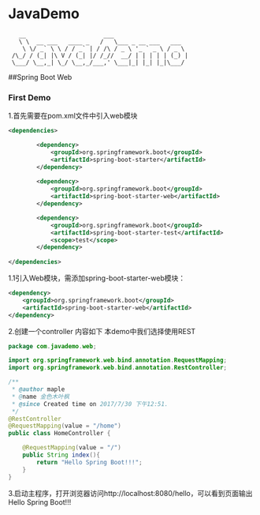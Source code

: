 # JavaDemo
```$xslt
   __                      ___                     
   \ \  __ ___   ____ _   /   \___ _ __ ___   ___  
    \ \/ _` \ \ / / _` | / /\ / _ \ '_ ` _ \ / _ \ 
 /\_/ / (_| |\ V / (_| |/ /_//  __/ | | | | | (_) |
 \___/ \__,_| \_/ \__,_/___,' \___|_| |_| |_|\___/ 

```

##Spring Boot Web 
### First Demo
1.首先需要在pom.xml文件中引入web模块
```xml
<dependencies>

		<dependency>
			<groupId>org.springframework.boot</groupId>
			<artifactId>spring-boot-starter</artifactId>
		</dependency>
	
		<dependency>
			<groupId>org.springframework.boot</groupId>
			<artifactId>spring-boot-starter-web</artifactId>
		</dependency>

        <dependency>
            <groupId>org.springframework.boot</groupId>
            <artifactId>spring-boot-starter-test</artifactId>
            <scope>test</scope>
        </dependency>
        
</dependencies>

```

1.1引入Web模块，需添加spring-boot-starter-web模块：
```xml
<dependency>
	<groupId>org.springframework.boot</groupId>
	<artifactId>spring-boot-starter-web</artifactId>
</dependency>
```

2.创建一个controller 内容如下
本demo中我们选择使用REST
```java
package com.javademo.web;

import org.springframework.web.bind.annotation.RequestMapping;
import org.springframework.web.bind.annotation.RestController;

/**
 * @author maple
 * @name 金色木叶枫
 * @since Created time on 2017/7/30 下午12:51.
 */
@RestController
@RequestMapping(value = "/home")
public class HomeController {

    @RequestMapping(value = "/")
    public String index(){
        return "Hello Spring Boot!!!";
    }
}

```

3.启动主程序，打开浏览器访问http://localhost:8080/hello，可以看到页面输出Hello Spring Boot!!!